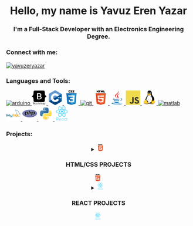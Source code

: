 <h1 align="center">Hello, my name is Yavuz Eren Yazar</h1>
<h3 align="center">I'm a Full-Stack Developer with an Electronics Engineering Degree.</h3>

<h3 align="left">Connect with me:</h3>
<p align="left">
<a href="https://linkedin.com/in/yavuzeryazar" target="blank"><img align="center" src="https://raw.githubusercontent.com/rahuldkjain/github-profile-readme-generator/master/src/images/icons/Social/linked-in-alt.svg" alt="yavuzeryazar" height="30" width="40" /></a>
</p>

<h3 align="left">Languages and Tools:</h3>
<p align="left"> <a href="#arduino" target="_blank" rel="noreferrer"> <img src="https://cdn.worldvectorlogo.com/logos/arduino-1.svg" alt="arduino" width="40" height="40"/> </a> <a href="https://getbootstrap.com" target="_blank" rel="noreferrer"> <img src="https://raw.githubusercontent.com/devicons/devicon/master/icons/bootstrap/bootstrap-plain-wordmark.svg" alt="bootstrap" width="40" height="40"/> </a> <a href="https://www.w3schools.com/cpp/" target="_blank" rel="noreferrer"> <img src="https://raw.githubusercontent.com/devicons/devicon/master/icons/cplusplus/cplusplus-original.svg" alt="cplusplus" width="40" height="40"/> </a> <a href="https://www.w3schools.com/css/" target="_blank" rel="noreferrer"> <img src="https://raw.githubusercontent.com/devicons/devicon/master/icons/css3/css3-original-wordmark.svg" alt="css3" width="40" height="40"/> </a> <a href="https://git-scm.com/" target="_blank" rel="noreferrer"> <img src="https://www.vectorlogo.zone/logos/git-scm/git-scm-icon.svg" alt="git" width="40" height="40"/> </a> <a href="https://www.w3.org/html/" target="_blank" rel="noreferrer"> <img src="https://raw.githubusercontent.com/devicons/devicon/master/icons/html5/html5-original-wordmark.svg" alt="html5" width="40" height="40"/> </a> <a href="https://www.java.com" target="_blank" rel="noreferrer"> <img src="https://raw.githubusercontent.com/devicons/devicon/master/icons/java/java-original.svg" alt="java" width="40" height="40"/> </a> <a href="https://developer.mozilla.org/en-US/docs/Web/JavaScript" target="_blank" rel="noreferrer"> <img src="https://raw.githubusercontent.com/devicons/devicon/master/icons/javascript/javascript-original.svg" alt="javascript" width="40" height="40"/> </a> <a href="https://www.linux.org/" target="_blank" rel="noreferrer"> <img src="https://raw.githubusercontent.com/devicons/devicon/master/icons/linux/linux-original.svg" alt="linux" width="40" height="40"/> </a> <a href="https://www.mathworks.com/" target="_blank" rel="noreferrer"> <img src="https://upload.wikimedia.org/wikipedia/commons/2/21/Matlab_Logo.png" alt="matlab" width="40" height="40"/> </a> <a href="https://www.mysql.com/" target="_blank" rel="noreferrer"> <img src="https://raw.githubusercontent.com/devicons/devicon/master/icons/mysql/mysql-original-wordmark.svg" alt="mysql" width="40" height="40"/> </a> <a href="https://www.php.net" target="_blank" rel="noreferrer"> <img src="https://raw.githubusercontent.com/devicons/devicon/master/icons/php/php-original.svg" alt="php" width="40" height="40"/> </a> <a href="https://www.python.org" target="_blank" rel="noreferrer"> <img src="https://raw.githubusercontent.com/devicons/devicon/master/icons/python/python-original.svg" alt="python" width="40" height="40"/> </a> <a href="https://reactjs.org/" target="_blank" rel="noreferrer"> <img src="https://raw.githubusercontent.com/devicons/devicon/master/icons/react/react-original-wordmark.svg" alt="react" width="40" height="40"/> </a> </p>


<h3 align="left">Projects:</h3>
<!--Html Projects Toggle List-->
<details align="center">
  <summary>
    <img alt="Html" width="20px" style="padding-right:5px;" src="https://raw.githubusercontent.com/devicons/devicon/master/icons/html5/html5-original-wordmark.svg"/>
    <h3>HTML/CSS PROJECTS</h3>
    <img alt="Html" width="20px" style="padding-right:5px;" src="https://raw.githubusercontent.com/devicons/devicon/master/icons/html5/html5-original-wordmark.svg"/>
  </summary>
  <br>
  <a href="https://github.com/yeyazar/googlelandingpage">Google Landing Page</a><br><br>
  <a href="https://github.com/yeyazar/netflixsurveyform">Netflix Survey Form</a><br><br>
</details>

<details align="center">
  <summary>
    <img alt="React" width="20px" style="padding-right:5px;" src="https://raw.githubusercontent.com/devicons/devicon/master/icons/react/react-original-wordmark.svg"/>
    <h3>REACT PROJECTS</h3>
    <img alt="React" width="20px" style="padding-right:5px;" src="https://raw.githubusercontent.com/devicons/devicon/master/icons/react/react-original-wordmark.svg"/>
  </summary>
  <br>
  <a href="https://yeyazar.github.io/Horoscope/">Horoscope</a><br><br>
</details>
